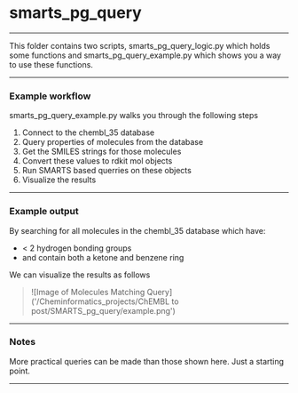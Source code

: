 # smarts_pg_query

---

This folder contains two scripts, smarts_pg_query_logic.py which holds some functions and smarts_pg_query_example.py
which shows you a way to use these functions.

---
### Example workflow

smarts_pg_query_example.py walks you through the following steps
1. Connect to the chembl_35 database
2. Query properties of molecules from the database 
3. Get the SMILES strings for those molecules
4. Convert these values to rdkit mol objects
5. Run SMARTS based querries on these objects
6. Visualize the results

___

### Example output

By searching for all molecules in the chembl_35 database which have:

- < 2 hydrogen bonding groups
- and contain both a ketone and benzene ring

We can visualize the results as follows
>![Image of Molecules Matching Query]('/Cheminformatics_projects/ChEMBL to post/SMARTS_pg_query/example.png')

---

### Notes

More practical queries can be made than those shown here. Just a starting point.

---
